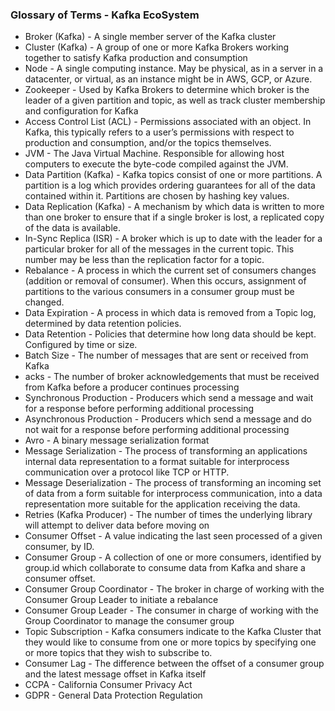 ### Glossary of Terms - Kafka EcoSystem
* Broker (Kafka) - A single member server of the Kafka cluster
* Cluster (Kafka) - A group of one or more Kafka Brokers working together to satisfy Kafka production and consumption
* Node - A single computing instance. May be physical, as in a server in a datacenter, or virtual, as an instance might be in AWS, GCP, or Azure.
* Zookeeper - Used by Kafka Brokers to determine which broker is the leader of a given partition and topic, as well as track cluster membership and configuration for Kafka
* Access Control List (ACL) - Permissions associated with an object. In Kafka, this typically refers to a user’s permissions with respect to production and consumption, and/or the topics themselves.
* JVM - The Java Virtual Machine. Responsible for allowing host computers to execute the byte-code compiled against the JVM.
* Data Partition (Kafka) - Kafka topics consist of one or more partitions. A partition is a log which provides ordering guarantees for all of the data contained within it. Partitions are chosen by hashing key values.
* Data Replication (Kafka) - A mechanism by which data is written to more than one broker to ensure that if a single broker is lost, a replicated copy of the data is available.
* In-Sync Replica (ISR) - A broker which is up to date with the leader for a particular broker for all of the messages in the current topic. This number may be less than the replication factor for a topic.
* Rebalance - A process in which the current set of consumers changes (addition or removal of consumer). When this occurs, assignment of partitions to the various consumers in a consumer group must be changed.
* Data Expiration - A process in which data is removed from a Topic log, determined by data retention policies.
* Data Retention - Policies that determine how long data should be kept. Configured by time or size.
* Batch Size - The number of messages that are sent or received from Kafka
* acks - The number of broker acknowledgements that must be received from Kafka before a producer continues processing
* Synchronous Production - Producers which send a message and wait for a response before performing additional processing
* Asynchronous Production - Producers which send a message and do not wait for a response before performing additional processing
* Avro - A binary message serialization format
* Message Serialization - The process of transforming an applications internal data representation to a format suitable for interprocess communication over a protocol like TCP or HTTP.
* Message Deserialization - The process of transforming an incoming set of data from a form suitable for interprocess communication, into a data representation more suitable for the application receiving the data.
* Retries (Kafka Producer) - The number of times the underlying library will attempt to deliver data before moving on
* Consumer Offset - A value indicating the last seen processed of a given consumer, by ID.
* Consumer Group - A collection of one or more consumers, identified by group.id which collaborate to consume data from Kafka and share a consumer offset.
* Consumer Group Coordinator - The broker in charge of working with the Consumer Group Leader to initiate a rebalance
* Consumer Group Leader - The consumer in charge of working with the Group Coordinator to manage the consumer group
* Topic Subscription - Kafka consumers indicate to the Kafka Cluster that they would like to consume from one or more topics by specifying one or more topics that they wish to subscribe to.
* Consumer Lag - The difference between the offset of a consumer group and the latest message offset in Kafka itself
* CCPA - California Consumer Privacy Act
* GDPR - General Data Protection Regulation
